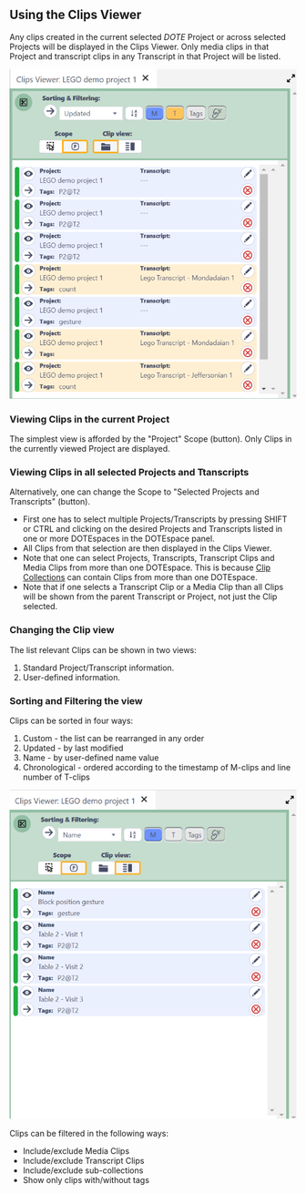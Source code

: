 ## Using the Clips Viewer

Any clips created in the current selected _DOTE_ Project or across selected Projects will be displayed in the Clips Viewer.
Only media clips in that Project and transcript clips in any Transcript in that Project will be listed.

[![Clips Viewer](images/clips/clips-viewer.png)](images/clips/clips-viewer.png)

### Viewing Clips in the current Project

The simplest view is afforded by the "Project" Scope (button).
Only Clips in the currently viewed Project are displayed.

### Viewing Clips in all selected Projects and Ttanscripts

Alternatively, one can change the Scope to "Selected Projects and Transcripts" (button).

- First one has to select multiple Projects/Transcripts by pressing SHIFT or CTRL and clicking on the desired Projects and Transcripts listed in one or more DOTEspaces in the DOTEspace panel.
- All Clips from that selection are then displayed in the Clips Viewer.
- Note that one can select Projects, Transcripts, Transcript Clips and Media Clips from more than one DOTEspace.
This is because [Clip Collections](clip-collections.md) can contain Clips from more than one DOTEspace.
- Note that if one selects a Transcript Clip or a Media Clip than all Clips will be shown from the parent Transcript or Project, not just the Clip selected.

### Changing the Clip view

The list relevant Clips can be shown in two views:

1. Standard Project/Transcript information.
2. User-defined information.

### Sorting and Filtering the view

Clips can be sorted in four ways:

1. Custom - the list can be rearranged in any order
2. Updated - by last modified
3. Name - by user-defined name value
4. Chronological - ordered according to the timestamp of M-clips and line number of T-clips

[![Clips Viewer 2](images/clips/clips-viewer2.png)](images/clips/clips-viewer2.png)

Clips can be filtered in the following ways:

- Include/exclude Media Clips
- Include/exclude Transcript Clips
- Include/exclude sub-collections
- Show only clips with/without tags
